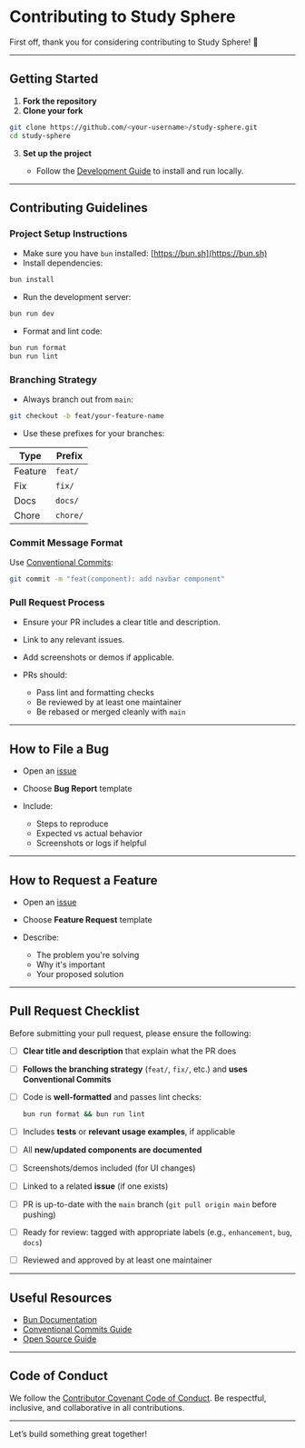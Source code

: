 # Contributing to Study Sphere

First off, thank you for considering contributing to Study Sphere! 🙌

---

## Getting Started

1. **Fork the repository**
2. **Clone your fork**

```bash
git clone https://github.com/<your-username>/study-sphere.git
cd study-sphere
```

3. **Set up the project**

   * Follow the [Development Guide](./DEVELOPMENT.md) to install and run locally.

---

## Contributing Guidelines

### Project Setup Instructions

* Make sure you have `bun` installed: [https://bun.sh](https://bun.sh)
* Install dependencies:

```bash
bun install
```

* Run the development server:

```bash
bun run dev
```

* Format and lint code:

```bash
bun run format
bun run lint
```

### Branching Strategy

* Always branch out from `main`:

```bash
git checkout -b feat/your-feature-name
```

* Use these prefixes for your branches:

| Type    | Prefix   |
| ------- | -------- |
| Feature | `feat/`  |
| Fix     | `fix/`   |
| Docs    | `docs/`  |
| Chore   | `chore/` |

### Commit Message Format

Use [Conventional Commits](https://www.conventionalcommits.org/en/v1.0.0/):

```bash
git commit -m "feat(component): add navbar component"
```

### Pull Request Process

* Ensure your PR includes a clear title and description.
* Link to any relevant issues.
* Add screenshots or demos if applicable.
* PRs should:

  * Pass lint and formatting checks
  * Be reviewed by at least one maintainer
  * Be rebased or merged cleanly with `main`

---

## How to File a Bug

* Open an [issue](https://github.com/k0msenapati/study-sphere/issues)
* Choose **Bug Report** template
* Include:

  * Steps to reproduce
  * Expected vs actual behavior
  * Screenshots or logs if helpful

---

## How to Request a Feature

* Open an [issue](https://github.com/k0msenapati/study-sphere/issues)
* Choose **Feature Request** template
* Describe:

  * The problem you're solving
  * Why it's important
  * Your proposed solution

---

## Pull Request Checklist

Before submitting your pull request, please ensure the following:

* [ ] **Clear title and description** that explain what the PR does
* [ ] **Follows the branching strategy** (`feat/`, `fix/`, etc.) and **uses Conventional Commits**
* [ ] Code is **well-formatted** and passes lint checks:

  ```bash
  bun run format && bun run lint
  ```
* [ ] Includes **tests** or **relevant usage examples**, if applicable
* [ ] All **new/updated components are documented**
* [ ] Screenshots/demos included (for UI changes)
* [ ] Linked to a related **issue** (if one exists)
* [ ] PR is up-to-date with the `main` branch (`git pull origin main` before pushing)
* [ ] Ready for review: tagged with appropriate labels (e.g., `enhancement`, `bug`, `docs`)
* [ ] Reviewed and approved by at least one maintainer

---

## Useful Resources

* [Bun Documentation](https://bun.sh/docs)
* [Conventional Commits Guide](https://www.conventionalcommits.org/en/v1.0.0/)
* [Open Source Guide](https://opensource.guide/how-to-contribute/)

---

## Code of Conduct

We follow the [Contributor Covenant Code of Conduct](./CODE_OF_CONDUCT.md). Be respectful, inclusive, and collaborative in all contributions.

---

Let’s build something great together!
